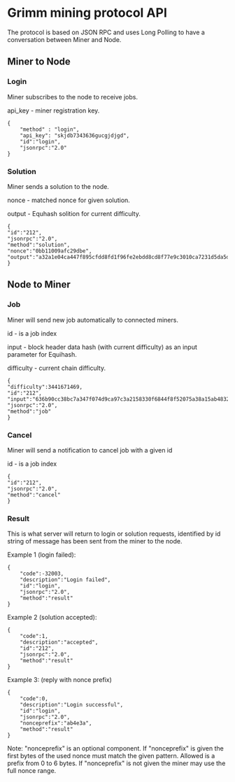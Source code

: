 # Grimm mining protocol API

The protocol is based on JSON RPC and uses Long Polling to have a conversation between Miner and Node. 

## Miner to Node
### Login

Miner subscribes to the node to receive jobs.

api_key - miner registration key.
```
{
    "method" : "login", 
    "api_key": "skjdb7343636gucgjdjgd",
    "id":"login",
    "jsonrpc":"2.0" 
}
```
### Solution

Miner sends a solution to the node.

nonce - matched nonce for given solution.

output - Equhash solition for current difficulty.
```
{
"id":"212",
"jsonrpc":"2.0",
"method":"solution",
"nonce":"0bb11009afc29dbe",
"output":"a32a1e04ca447f895cfdd8fd1f96fe2ebdd8cd8f77e9c3010ca7231d5da5d0b0cee7ee857981389070eec196bfb4bd15439ef27dd370c4c763bdbad66d066f7cb2f06318e1a0c68c9f5aa8fe8112c479d9a227759d0f864136f265e9ffd3b276b9ba2243"
}
```
## Node to Miner
### Job

Miner will send new job automatically to connected miners.

id - is a job index

input - block header data hash (with current difficulty) as an input parameter for Equihash.

difficulty - current chain difficulty.
```
{ 
"difficulty":3441671469,
"id":"212",
"input":"636b90cc38bc7a347f074d9ca97c3a2158330f6844f8f52075a38a15ab483223",
"jsonrpc":"2.0",
"method":"job"
}
```
### Cancel

Miner will send a notification to cancel job with a given id

id - is a job index
```
{ 
"id":"212",
"jsonrpc":"2.0",
"method":"cancel"
}
```
### Result

This is what server will return to login or solution requests, identified by id string of message has been sent from the miner to the node.

Example 1 (login failed):
```
{
    "code":-32003,
    "description":"Login failed",
    "id":"login",
    "jsonrpc":"2.0",
    "method":"result"
}
```
Example 2 (solution accepted):
```
{
    "code":1,
    "description":"accepted",
    "id":"212",
    "jsonrpc":"2.0",
    "method":"result"
}
```
Example 3: (reply with nonce prefix)
```
{
    "code":0,
    "description":"Login successful",
    "id":"login",
    "jsonrpc":"2.0",
    "nonceprefix":"ab4e3a",
    "method":"result"
}
```
Note: "nonceprefix" is an optional component. If "nonceprefix" is given the first bytes of the used nonce must match the given pattern. Allowed is a prefix from 0 to 6 bytes. If "nonceprefix" is not given the miner may use the full nonce range.
